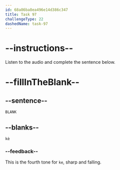 ```yaml
---
id: 68a86ba8ea496e14d386c347
title: Task 97
challengeType: 22
dashedName: task-97
---
```


<!-- (Audio) A: kè -->

# --instructions--

Listen to the audio and complete the sentence below.

# --fillInTheBlank--

## --sentence--

`BLANK`

## --blanks--

`kè`

### --feedback--

This is the fourth tone for `ke`, sharp and falling.
